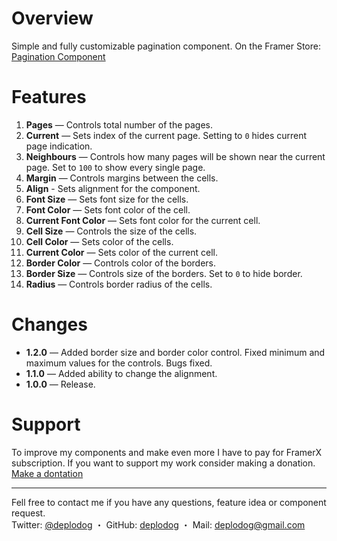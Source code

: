 # Overview
Simple and fully customizable pagination component.
On the Framer Store: [Pagination Component](https://store.framer.com/package/deplodog/pagination)

# Features
1. **Pages** — Controls total number of the pages.
2. **Current** — Sets index of the current page. Setting to `0` hides current page indication.
3. **Neighbours** — Controls how many pages will be shown near the current page. Set to `100` to show every single page.
4. **Margin** — Controls margins between the cells.
5. **Align** -  Sets alignment for the component. 
6. **Font Size** — Sets font size for the cells.
7. **Font Color** — Sets font color of the cell.
8. **Current Font Color** — Sets font color for the current cell.
9. **Cell Size** — Controls the size of the cells.
10. **Cell Color** — Sets color of the cells.
11. **Current Color** — Sets color of the current cell.
12. **Border Color** — Controls color of the borders.
13. **Border Size** — Controls size of the borders. Set to `0` to hide border.
14. **Radius** — Controls border radius of the cells.



# Changes
* **1.2.0** — Added border size and border color control. Fixed minimum and maximum values for the controls. Bugs fixed.
* **1.1.0** — Added ability to change the alignment.
* **1.0.0** — Release.


# Support
To improve my components and make even more I have to pay for FramerX subscription. If you want to support my work consider making a donation.  
[Make a dontation](https://paypal.me/deplodog)


***
Fell free to contact me if you have any questions, feature idea or component request.  
Twitter: [@deplodog](https://twitter.com/deplodog)	・
GitHub: [deplodog](https://github.com/deplodog/framer-x-pagination)	・
Mail: [deplodog@gmail.com](mailto:deplodog@gmail.com)

